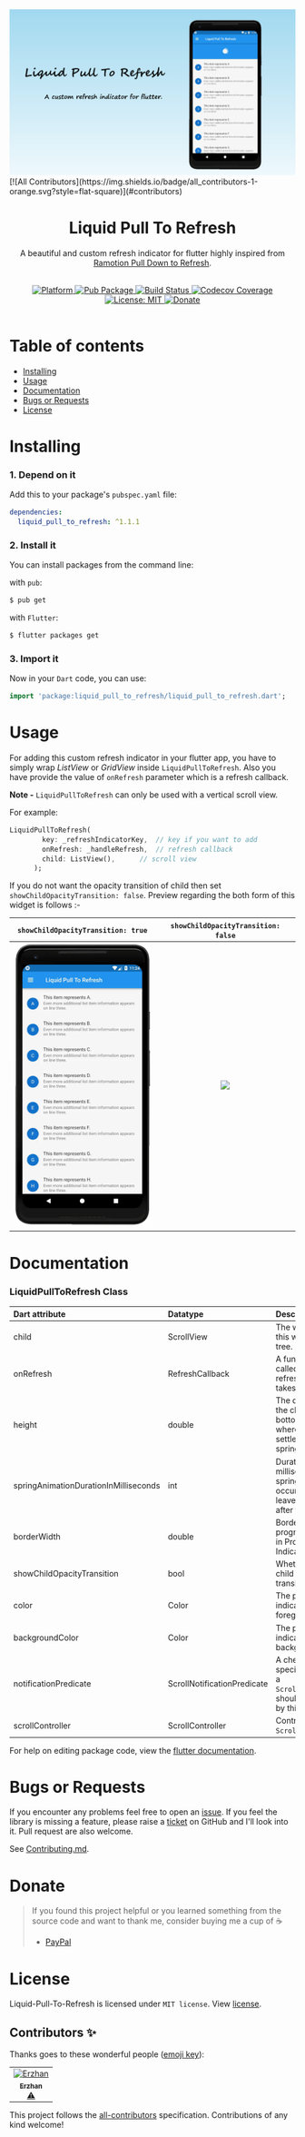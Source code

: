 <div align="center"><img src="https://github.com/aagarwal1012/Liquid-Pull-To-Refresh/blob/master/display/cover.png?raw=true"/></div>
[![All Contributors](https://img.shields.io/badge/all_contributors-1-orange.svg?style=flat-square)](#contributors)

# <div align="center">Liquid Pull To Refresh</div>
<div align="center"><p>A beautiful and custom refresh indicator for flutter highly inspired from <a href="https://dribbble.com/shots/1797373-Pull-Down-To-Refresh">Ramotion Pull Down to Refresh</a>.</p></div><br>

<div align="center">
	<a href="https://flutter.io">
    <img src="https://img.shields.io/badge/Platform-Flutter-yellow.svg"
      alt="Platform" />
  </a>
  	<a href="https://pub.dartlang.org/packages/liquid_pull_to_refresh">
    <img src="https://img.shields.io/pub/v/liquid_pull_to_refresh.svg"
      alt="Pub Package" />
  </a>
  	<a href="https://travis-ci.com/aagarwal1012/Liquid-Pull-To-Refresh">
    <img src="https://travis-ci.com/aagarwal1012/Liquid-Pull-To-Refresh.svg?token=pXLTRcXnVLpccbxqiWBi&branch=master"
      alt="Build Status" />
  </a>
  <a href="https://codecov.io/gh/aagarwal1012/Liquid-Pull-To-Refresh">
    <img src="https://codecov.io/gh/aagarwal1012/Liquid-Pull-To-Refresh/branch/master/graph/badge.svg"
      alt="Codecov Coverage" />
  </a>
  	<a href="https://opensource.org/licenses/MIT">
    <img src="https://img.shields.io/badge/License-MIT-red.svg"
      alt="License: MIT" />
  </a>
  	<a href="https://www.paypal.me/aagarwal1012">
    <img src="https://img.shields.io/badge/Donate-PayPal-green.svg"
      alt="Donate" />
  </a>
</div><br>

# Table of contents

  * [Installing](#installing)
  * [Usage](#usage)
  * [Documentation](#documentation)
  * [Bugs or Requests](#bugs-or-requests)
  * [License](#license)

# Installing

### 1. Depend on it
Add this to your package's `pubspec.yaml` file:

```yaml
dependencies:
  liquid_pull_to_refresh: ^1.1.1
```

### 2. Install it

You can install packages from the command line:

with `pub`:

```css
$ pub get
```

with `Flutter`:

```css
$ flutter packages get
```

### 3. Import it

Now in your `Dart` code, you can use: 

```dart
import 'package:liquid_pull_to_refresh/liquid_pull_to_refresh.dart';
```


# Usage

For adding this custom refresh indicator in your flutter app, you have to simply wrap *ListView*  or *GridView* inside `LiquidPullToRefresh`. Also you have provide the value of `onRefresh` parameter which is a refresh callback. 

**Note -** `LiquidPullToRefresh` can only be used with a vertical scroll view.

For example:

```dart
LiquidPullToRefresh(
        key: _refreshIndicatorKey,	// key if you want to add
        onRefresh: _handleRefresh,	// refresh callback
        child: ListView(),		// scroll view
      );
```

If you do not want the opacity transition of child then set `showChildOpacityTransition: false`.  Preview regarding the both form of this widget is follows :-
<div align="center">
<table>
<thead>
<tr>
<th style="text-align:center"><code>showChildOpacityTransition: true</code></th>
<th style="text-align:center"><code>showChildOpacityTransition: false</code></th>
</tr>
</thead>
<tbody>
<tr>
<td style="text-align:center"><img src="https://github.com/aagarwal1012/Liquid-Pull-To-Refresh/blob/master/display/liquid.gif?raw=true" height = "500px"/></td>
<td style="text-align:center"><img src="https://github.com/aagarwal1012/Liquid-Pull-To-Refresh/blob/master/display/liquid_false.gif?raw=true" height = "500px"/></td>
</tr>
</tbody>
</table>
</div>

# Documentation

### LiquidPullToRefresh Class

| Dart attribute                        | Datatype                    | Description                                                  |     Default Value     |
| :------------------------------------ | :-------------------------- | :----------------------------------------------------------- | :-------------------: |
| child                                 | ScrollView                  | The widget below this widget in the tree.                    |       @required       |
| onRefresh                             | RefreshCallback             | A function that's called when the refreshing of page takes place. |       @required       |
| height                                | double                      | The distance from the child's top or bottom edge to where the box will settle after the spring effect. |         100.0         |
| springAnimationDurationInMilliseconds | int                         | Duration in milliseconds of springy effect that occurs when we leave dragging after full drag. |         1000          |
| borderWidth                           | double                      | Border width of progressing circle in Progressing Indicator. |          2.0          |
| showChildOpacityTransition            | bool                        | Whether to show child opacity transition or not.             |         true          |
| color                                 | Color                       | The progress indicator's foreground color.                   | ThemeData.accentColor |
| backgroundColor                       | Color                       | The progress indicator's background color.                   | ThemeData.canvasColor |
| notificationPredicate                 | ScrollNotificationPredicate | A check that specifies whether a `ScrollNotification` should be handled by this widget. |         null          |
| scrollController                      | ScrollController            | Controls the `ScrollView` child.                             |         null          |

For help on editing package code, view the [flutter documentation](https://flutter.io/developing-packages/).

# Bugs or Requests

If you encounter any problems feel free to open an [issue](https://github.com/aagarwal1012/Liquid-Pull-To-Refresh/issues/new?template=bug_report.md). If you feel the library is missing a feature, please raise a [ticket](https://github.com/aagarwal1012/Liquid-Pull-To-Refresh/issues/new?template=feature_request.md) on GitHub and I'll look into it. Pull request are also welcome. 

See [Contributing.md](https://github.com/aagarwal1012/Liquid-Pull-To-Refresh/blob/master/CONTRIBUTING.md).

# Donate
> If you found this project helpful or you learned something from the source code and want to thank me, consider buying me a cup of :coffee:
>
> - [PayPal](https://www.paypal.me/aagarwal1012/)

# License
Liquid-Pull-To-Refresh is licensed under `MIT license`. View [license](https://github.com/aagarwal1012/Liquid-Pull-To-Refresh/blob/master/LICENSE).

## Contributors ✨

Thanks goes to these wonderful people ([emoji key](https://allcontributors.org/docs/en/emoji-key)):

<!-- ALL-CONTRIBUTORS-LIST:START - Do not remove or modify this section -->
<!-- prettier-ignore -->
<table>
  <tr>
    <td align="center"><a href="http://kekland.github.io"><img src="https://avatars0.githubusercontent.com/u/14993994?v=4" width="100px;" alt="Erzhan"/><br /><sub><b>Erzhan</b></sub></a><br /><a href="https://github.com/aagarwal1012/Liquid-Pull-To-Refresh/commits?author=kekland" title="Tests">⚠️</a></td>
  </tr>
</table>

<!-- ALL-CONTRIBUTORS-LIST:END -->

This project follows the [all-contributors](https://github.com/all-contributors/all-contributors) specification. Contributions of any kind welcome!